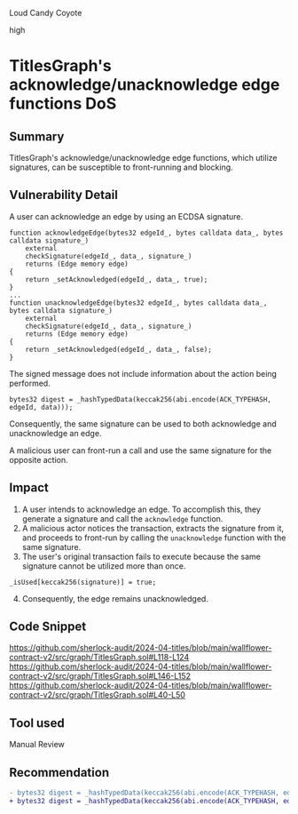 Loud Candy Coyote

high

# TitlesGraph's acknowledge/unacknowledge edge functions DoS

## Summary

TitlesGraph's acknowledge/unacknowledge edge functions, which utilize signatures, can be susceptible to front-running and blocking.

## Vulnerability Detail

A user can acknowledge an edge by using an ECDSA signature.

```solidity
function acknowledgeEdge(bytes32 edgeId_, bytes calldata data_, bytes calldata signature_)
    external
    checkSignature(edgeId_, data_, signature_)
    returns (Edge memory edge)
{
    return _setAcknowledged(edgeId_, data_, true);
}
...
function unacknowledgeEdge(bytes32 edgeId_, bytes calldata data_, bytes calldata signature_)
    external
    checkSignature(edgeId_, data_, signature_)
    returns (Edge memory edge)
{
    return _setAcknowledged(edgeId_, data_, false);
}
```

The signed message does not include information about the action being performed.

```solidity
bytes32 digest = _hashTypedData(keccak256(abi.encode(ACK_TYPEHASH, edgeId, data)));
```

Consequently, the same signature can be used to both acknowledge and unacknowledge an edge.

A malicious user can front-run a call and use the same signature for the opposite action.

## Impact

1. A user intends to acknowledge an edge. To accomplish this, they generate a signature and call the `acknowledge` function.
2. A malicious actor notices the transaction, extracts the signature from it, and proceeds to front-run by calling the `unacknowledge` function with the same signature.
3. The user's original transaction fails to execute because the same signature cannot be utilized more than once.

```solidity
_isUsed[keccak256(signature)] = true;
```

4. Consequently, the edge remains unacknowledged.

## Code Snippet

https://github.com/sherlock-audit/2024-04-titles/blob/main/wallflower-contract-v2/src/graph/TitlesGraph.sol#L118-L124
https://github.com/sherlock-audit/2024-04-titles/blob/main/wallflower-contract-v2/src/graph/TitlesGraph.sol#L146-L152
https://github.com/sherlock-audit/2024-04-titles/blob/main/wallflower-contract-v2/src/graph/TitlesGraph.sol#L40-L50

## Tool used

Manual Review

## Recommendation

```diff
- bytes32 digest = _hashTypedData(keccak256(abi.encode(ACK_TYPEHASH, edgeId, data)));
+ bytes32 digest = _hashTypedData(keccak256(abi.encode(ACK_TYPEHASH, edgeId, acknowledge, data)));
```
